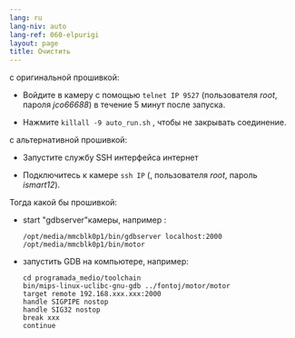 ```yaml
---
lang: ru
lang-niv: auto
lang-ref: 060-elpurigi
layout: page
title: Очистить
---
```


с оригинальной прошивкой:

* Войдите в камеру с помощью `telnet IP 9527` (пользователя _root_, пароля _jco66688_) в течение 5 минут после запуска.


* Нажмите `killall -9 auto_run.sh` , чтобы не закрывать соединение.



с альтернативной прошивкой:

* Запустите службу SSH интерфейса интернет


* Подключитесь к камере `ssh IP` (, пользователя _root_, пароль _ismart12_).



Тогда какой бы прошивкой:

* start "gdbserver"камеры, например :  


     `/opt/media/mmcblk0p1/bin/gdbserver localhost:2000 /opt/media/mmcblk0p1/bin/motor`
* запустить GDB на компьютере, например:

    ```
    cd programada_medio/toolchain
    bin/mips-linux-uclibc-gnu-gdb ../fontoj/motor/motor 
    target remote 192.168.xxx.xxx:2000
    handle SIGPIPE nostop
    handle SIG32 nostop
    break xxx
    continue 
    ```



